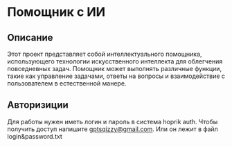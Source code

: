 # Помощник с ИИ

## Описание
Этот проект представляет собой интеллектуального помощника, использующего технологии искусственного интеллекта для облегчения повседневных задач. Помощник может выполнять различные функции, такие как управление задачами, ответы на вопросы и взаимодействие с пользователем в естественной манере.

## Авторизиции

Для работы нужен иметь логин и пароль в система hoprik auth. Чтобы получить доступ напишите gptsqizzy@gmail.com. Или он лежит в файл login&password.txt